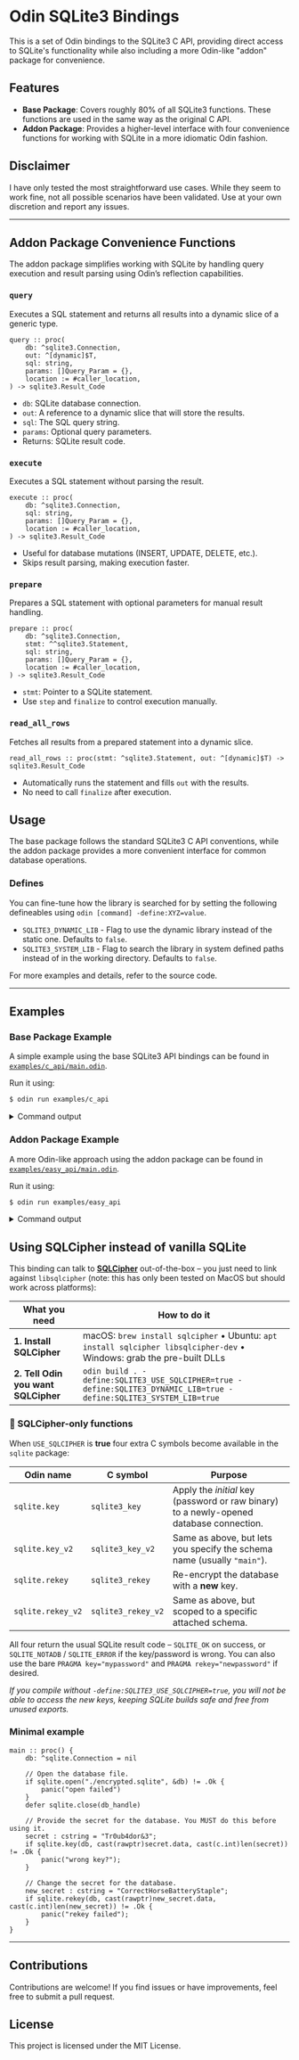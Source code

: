 # Odin SQLite3 Bindings

This is a set of Odin bindings to the SQLite3 C API, providing direct access to SQLite's functionality while also including a more Odin-like "addon" package for convenience.

## Features

- **Base Package**: Covers roughly 80% of all SQLite3 functions. These functions are used in the same way as the original C API.
- **Addon Package**: Provides a higher-level interface with four convenience functions for working with SQLite in a more idiomatic Odin fashion.

## Disclaimer

I have only tested the most straightforward use cases. While they seem to work fine, not all possible scenarios have been validated. Use at your own discretion and report any issues.

---

## Addon Package Convenience Functions

The addon package simplifies working with SQLite by handling query execution and result parsing using Odin’s reflection capabilities.

### `query`

Executes a SQL statement and returns all results into a dynamic slice of a generic type.

```odin
query :: proc(
    db: ^sqlite3.Connection,
    out: ^[dynamic]$T,
    sql: string,
    params: []Query_Param = {},
    location := #caller_location,
) -> sqlite3.Result_Code
```

- `db`: SQLite database connection.
- `out`: A reference to a dynamic slice that will store the results.
- `sql`: The SQL query string.
- `params`: Optional query parameters.
- Returns: SQLite result code.

### `execute`

Executes a SQL statement without parsing the result.

```odin
execute :: proc(
    db: ^sqlite3.Connection,
    sql: string,
    params: []Query_Param = {},
    location := #caller_location,
) -> sqlite3.Result_Code
```

- Useful for database mutations (INSERT, UPDATE, DELETE, etc.).
- Skips result parsing, making execution faster.

### `prepare`

Prepares a SQL statement with optional parameters for manual result handling.

```odin
prepare :: proc(
    db: ^sqlite3.Connection,
    stmt: ^^sqlite3.Statement,
    sql: string,
    params: []Query_Param = {},
    location := #caller_location,
) -> sqlite3.Result_Code
```

- `stmt`: Pointer to a SQLite statement.
- Use `step` and `finalize` to control execution manually.

### `read_all_rows`

Fetches all results from a prepared statement into a dynamic slice.

```odin
read_all_rows :: proc(stmt: ^sqlite3.Statement, out: ^[dynamic]$T) -> sqlite3.Result_Code
```

- Automatically runs the statement and fills `out` with the results.
- No need to call `finalize` after execution.

## Usage

The base package follows the standard SQLite3 C API conventions, while the addon package provides a more convenient interface for common database operations.

### Defines

You can fine-tune how the library is searched for by setting the following defineables using `odin [command] -define:XYZ=value`.
 - `SQLITE3_DYNAMIC_LIB` - Flag to use the dynamic library instead of the static one. Defaults to `false`.
 - `SQLITE3_SYSTEM_LIB` - Flag to search the library in system defined paths instead of in the working directory. Defaults to `false`.

For more examples and details, refer to the source code.

---

## Examples

### Base Package Example

A simple example using the base SQLite3 API bindings can be found in [`examples/c_api/main.odin`](examples/c_api/main.odin).

Run it using:

```sh
$ odin run examples/c_api
```

<details>
    <summary>Command output</summary>

```console
connected to database

======= query example begin =======

prepared sql: select AlbumId, Title, ArtistId from Album where ArtistId=1 limit 3

albums: [
        Album{
                id = 1,
                title = "For Those About To Rock We Salute You"
,
                artist_id = 1,
        },
        Album{
                id = 4,
                title = "Let There Be Rock",
                artist_id = 1,
        },
]

======= query example end =======

======= exec example begin =======

printing values for row 0
ArtistId = 1
AlbumId = 1
Title = For Those About To Rock We Salute You

printing values for row 1
ArtistId = 2
AlbumId = 2
Title = Balls to the Wall

printing values for row 2
ArtistId = 2
AlbumId = 3
Title = Restless and Wild

printing values for row 3
ArtistId = 1
AlbumId = 4
Title = Let There Be Rock

printing values for row 4
ArtistId = 3
AlbumId = 5
Title = Big Ones

got a total of 5 rows

======= exec example end =======

connection closed
```
</details>

### Addon Package Example

A more Odin-like approach using the addon package can be found in [`examples/easy_api/main.odin`](examples/easy_api/main.odin).

Run it using:

```sh
$ odin run examples/easy_api
```
<details>
    <summary>Command output</summary>

```console
default config: Runtime_Config{
        extra_runtime_checks = false,
        log_level = nil,
}

connected to database

======= query example begin =======

[INFO ] --- [2025-03-07 21:13:16] [main.odin:74:main()] SQL: select AlbumId, Title, ArtistId from Album where ArtistId <= 3 limit 5
albums: [
        Album{
                id = 1,
                title = "For Those About To Rock We Salute You"
,
                artist_id = "AC_DC",
        },
        Album{
                id = 4,
                title = "Let There Be Rock",
                artist_id = "AC_DC",
        },
        Album{
                id = 2,
                title = "Balls to the Wall",
                artist_id = "Accept",
        },
        Album{
                id = 3,
                title = "Restless and Wild",
                artist_id = "Accept",
        },
        Album{
                id = 5,
                title = "Big Ones",
                artist_id = "Aerosmith",
        },
]

======= query example end =======

======= execute example begin =======

[INFO ] --- [2025-03-07 21:13:16] [main.odin:93:main()] SQL: select 1

======= execute example end =======

connection closed
```
</details>

## Using SQLCipher instead of vanilla SQLite

This binding can talk to **[SQLCipher](https://github.com/sqlcipher/sqlcipher)** out-of-the-box – you just need to link against `libsqlcipher` (note: this has only been tested on MacOS but should work across platforms):

| What you need | How to do it |
|---------------|--------------|
| **1. Install SQLCipher** | macOS: `brew install sqlcipher`  •  Ubuntu: `apt install sqlcipher libsqlcipher-dev`  •  Windows: grab the pre-built DLLs |
| **2. Tell Odin you want SQLCipher** | `odin build . -define:SQLITE3_USE_SQLCIPHER=true -define:SQLITE3_DYNAMIC_LIB=true -define:SQLITE3_SYSTEM_LIB=true` |


### 🔐  SQLCipher-only functions

When `USE_SQLCIPHER` is **true** four extra C symbols become available in the `sqlite` package:

| Odin name            | C symbol             | Purpose |
|----------------------|----------------------|---------|
| `sqlite.key`         | `sqlite3_key`        | Apply the *initial* key (password or raw binary) to a newly-opened database connection. |
| `sqlite.key_v2`      | `sqlite3_key_v2`     | Same as above, but lets you specify the schema name (usually `"main"`). |
| `sqlite.rekey`       | `sqlite3_rekey`      | Re-encrypt the database with a **new** key. |
| `sqlite.rekey_v2`    | `sqlite3_rekey_v2`   | Same as above, but scoped to a specific attached schema. |

All four return the usual SQLite result code – `SQLITE_OK` on success, or `SQLITE_NOTADB` / `SQLITE_ERROR` if the key/password is wrong. You can also use the bare `PRAGMA key="mypassword"` and `PRAGMA rekey="newpassword"` if desired.

*If you compile without `-define:SQLITE3_USE_SQLCIPHER=true`, you will not be able to access the new keys, keeping SQLite builds safe and free from unused exports.*

### Minimal example

```odin
main :: proc() {
    db: ^sqlite.Connection = nil

    // Open the database file.
    if sqlite.open("./encrypted.sqlite", &db) != .Ok {
        panic("open failed")
    }
    defer sqlite.close(db_handle)

    // Provide the secret for the database. You MUST do this before using it.
    secret : cstring = "Tr0ub4dor&3";
    if sqlite.key(db, cast(rawptr)secret.data, cast(c.int)len(secret)) != .Ok {
        panic("wrong key?");
    }

    // Change the secret for the database.
    new_secret : cstring = "CorrectHorseBatteryStaple";
    if sqlite.rekey(db, cast(rawptr)new_secret.data, cast(c.int)len(new_secret)) != .Ok {
        panic("rekey failed");
    }
}
```

---

## Contributions

Contributions are welcome! If you find issues or have improvements, feel free to submit a pull request.

## License

This project is licensed under the MIT License.

